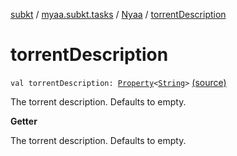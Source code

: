 [subkt](../../index.md) / [myaa.subkt.tasks](../index.md) / [Nyaa](index.md) / [torrentDescription](./torrent-description.md)

# torrentDescription

`val torrentDescription: `[`Property`](https://docs.gradle.org/current/javadoc/org/gradle/api/provider/Property.html)`<`[`String`](https://kotlinlang.org/api/latest/jvm/stdlib/kotlin/-string/index.html)`>` [(source)](https://github.com/Myaamori/SubKt/blob/0.1.10/src/main/kotlin/myaa/subkt/tasks/tasks.kt#L919)

The torrent description. Defaults to empty.

**Getter**

The torrent description. Defaults to empty.

